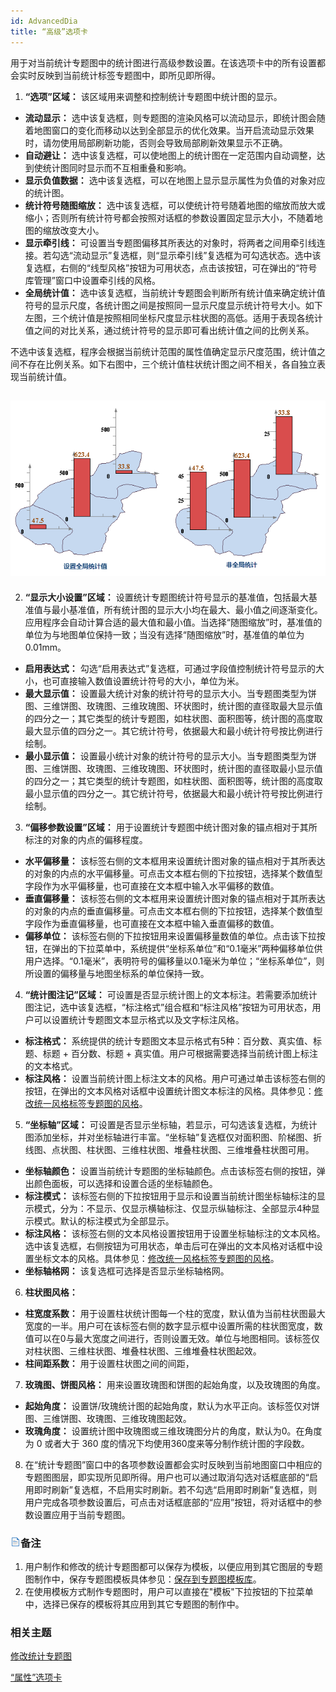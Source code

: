 ```yaml
---
id: AdvancedDia
title: “高级”选项卡
---
```

用于对当前统计专题图中的统计图进行高级参数设置。在该选项卡中的所有设置都会实时反映到当前统计标签专题图中，即所见即所得。

1. **“选项”区域：** 该区域用来调整和控制统计专题图中统计图的显示。 
* **流动显示：** 选中该复选框，则专题图的渲染风格可以流动显示，即统计图会随着地图窗口的变化而移动以达到全部显示的优化效果。当开启流动显示效果时，请勿使用局部刷新功能，否则会导致局部刷新效果显示不正确。
* **自动避让：** 选中该复选框，可以使地图上的统计图在一定范围内自动调整，达到使统计图同时显示而不互相重叠和影响。 
* **显示负值数据：** 选中该复选框，可以在地图上显示显示属性为负值的对象对应的统计图。
* **统计符号随图缩放：** 选中该复选框，可以使统计符号随着地图的缩放而放大或缩小；否则所有统计符号都会按照对话框的参数设置固定显示大小，不随着地图的缩放改变大小。
* **显示牵引线：** 可设置当专题图偏移其所表达的对象时，将两者之间用牵引线连接。若勾选“流动显示”复选框，则“显示牵引线”复选框为可勾选状态。选中该复选框，右侧的“线型风格”按钮为可用状态，点击该按钮，可在弹出的“符号库管理”窗口中设置牵引线的风格。 
* **全局统计值：** 选中该复选框，当前统计专题图会判断所有统计值来确定统计值符号的显示尺度，各统计图之间是按照同一显示尺度显示统计符号大小。如下左图，三个统计值是按照相同坐标尺度显示柱状图的高低。适用于表现各统计值之间的对比关系，通过统计符号的显示即可看出统计值之间的比例关系。 

不选中该复选框，程序会根据当前统计范围的属性值确定显示尺度范围，统计值之间不存在比例关系。如下右图中，三个统计值柱状统计图之间不相关，各自独立表现当前统计值。

![](img/GlobalStatistic.png)  
---  
2. **“显示大小设置”区域：** 设置统计专题图统计符号显示的基准值，包括最大基准值与最小基准值，所有统计图的显示大小均在最大、最小值之间逐渐变化。应用程序会自动计算合适的最大值和最小值。当选择“随图缩放”时，基准值的单位为与地图单位保持一致；当没有选择“随图缩放”时，基准值的单位为0.01mm。 
* **启用表达式：** 勾选“启用表达式”复选框，可通过字段值控制统计符号显示的大小，也可直接输入数值设置统计符号的大小，单位为米。
* **最大显示值：** 设置最大统计对象的统计符号的显示大小。当专题图类型为饼图、三维饼图、玫瑰图、三维玫瑰图、环状图时，统计图的直径取最大显示值的四分之一；其它类型的统计专题图，如柱状图、面积图等，统计图的高度取最大显示值的四分之一。其它统计符号，依据最大和最小统计符号按比例进行绘制。
* **最小显示值：** 设置最小统计对象的统计符号的显示大小。当专题图类型为饼图、三维饼图、玫瑰图、三维玫瑰图、环状图时，统计图的直径取最小显示值的四分之一；其它类型的统计专题图，如柱状图、面积图等，统计图的高度取最小显示值的四分之一。其它统计符号，依据最大和最小统计符号按比例进行绘制。
3. **“偏移参数设置”区域：** 用于设置统计专题图中统计图对象的锚点相对于其所标注的对象的内点的偏移程度。 
* **水平偏移量：** 该标签右侧的文本框用来设置统计图对象的锚点相对于其所表达的对象的内点的水平偏移量。可点击文本框右侧的下拉按钮，选择某个数值型字段作为水平偏移量，也可直接在文本框中输入水平偏移的数值。
* **垂直偏移量：** 该标签右侧的文本框用来设置统计图对象的锚点相对于其所表达的对象的内点的垂直偏移量。可点击文本框右侧的下拉按钮，选择某个数值型字段作为垂直偏移量，也可直接在文本框中输入垂直偏移的数值。
* **偏移单位：** 该标签右侧的下拉按钮用来设置偏移量数值的单位。点击该下拉按钮，在弹出的下拉菜单中，系统提供“坐标系单位”和“0.1毫米”两种偏移单位供用户选择。“0.1毫米”，表明符号的偏移量以0.1毫米为单位；“坐标系单位”，则所设置的偏移量与地图坐标系的单位保持一致。 
4. **“统计图注记”区域：** 可设置是否显示统计图上的文本标注。若需要添加统计图注记，选中该复选框，“标注格式”组合框和“标注风格”按钮为可用状态，用户可以设置统计专题图文本显示格式以及文字标注风格。 
* **标注格式：** 系统提供的统计专题图文本显示格式有5种：百分数、真实值、标题、标题 + 百分数、标题 + 真实值。用户可根据需要选择当前统计图上标注的文本格式。
* **标注风格：** 设置当前统计图上标注文本的风格。用户可通过单击该标签右侧的按钮，在弹出的文本风格对话框中设置统计图文本标注的风格。具体参见：[修改统一风格标签专题图的风格](../labelmap/UniformLabelMapDia)。
5. **“坐标轴”区域：** 可设置是否显示坐标轴，若显示，可勾选该复选框，为统计图添加坐标，并对坐标轴进行丰富。“坐标轴”复选框仅对面积图、阶梯图、折线图、点状图、柱状图、三维柱状图、堆叠柱状图、三维堆叠柱状图可用。 
* **坐标轴颜色：** 设置当前统计专题图的坐标轴颜色。点击该标签右侧的按钮，弹出颜色面板，可以选择和设置合适的坐标轴颜色。
* **标注模式：** 该标签右侧的下拉按钮用于显示和设置当前统计图坐标轴标注的显示模式，分为：不显示、仅显示横轴标注、仅显示纵轴标注、全部显示4种显示模式。默认的标注模式为全部显示。
* **标注风格：** 该标签右侧的文本风格设置按钮用于设置坐标轴标注的文本风格。选中该复选框，右侧按钮为可用状态，单击后可在弹出的文本风格对话框中设置坐标文本的风格。具体参见：[修改统一风格标签专题图的风格](../labelmap/UniformLabelMapDia)。
* **坐标轴格网：** 该复选框可选择是否显示坐标轴格网。
6. **柱状图风格：**
* **柱宽度系数：** 用于设置柱状统计图每一个柱的宽度，默认值为当前柱状图最大宽度的一半。用户可在该标签右侧的数字显示框中设置所需的柱状图宽度，数值可以在0与最大宽度之间进行，否则设置无效。单位与地图相同。该标签仅对柱状图、三维柱状图、堆叠柱状图、三维堆叠柱状图起效。
* **柱间距系数：** 用于设置柱状图之间的间距，
7. **玫瑰图、饼图风格：** 用来设置玫瑰图和饼图的起始角度，以及玫瑰图的角度。 
* **起始角度：** 设置饼/玫瑰统计图的起始角度，默认为水平正向。该标签仅对饼图、三维饼图、玫瑰图、三维玫瑰图起效。
* **玫瑰角度：** 设置统计图中玫瑰图或三维玫瑰图分片的角度，默认为0。在角度为 0 或者大于 360 度的情况下均使用360度来等分制作统计图的字段数。
8. 在“统计专题图”窗口中的各项参数设置都会实时反映到当前地图窗口中相应的专题图图层，即实现所见即所得。用户也可以通过取消勾选对话框底部的“启用即时刷新”复选框，不启用实时刷新。若不勾选“启用即时刷新”复选框，则用户完成各项参数设置后，可点击对话框底部的“应用”按钮，将对话框中的参数设置应用于当前专题图。 

### ![](../../img/read.gif)备注

1. 用户制作和修改的统计专题图都可以保存为模板，以便应用到其它图层的专题图制作中，保存专题图模板具体参见：[保存到专题图模板库](../Methods/DTv2_LoadStyleThemeTempl)。
2. 在使用模板方式制作专题图时，用户可以直接在"模板"下拉按钮的下拉菜单中，选择已保存的模板将其应用到其它专题图的制作中。

### 相关主题

 [修改统计专题图](GraphMapDia)

 [“属性”选项卡](PropertiesDia)


